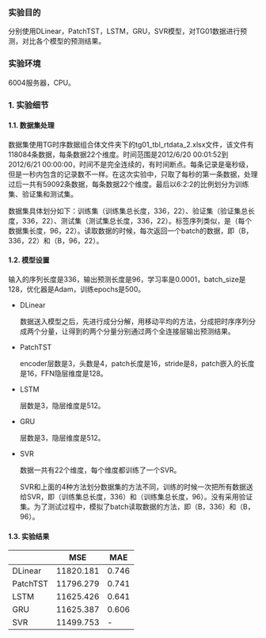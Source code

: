 ### 实验目的

分别使用DLinear，PatchTST，LSTM，GRU，SVR模型，对TG01数据进行预测，对比各个模型的预测结果。

### 实验环境

6004服务器，CPU。

### 1. 实验细节

#### 1.1. 数据集处理

数据集使用TG时序数据组合体文件夹下的tg01_tbl_rtdata_2.xlsx文件，该文件有118084条数据，每条数据22个维度。时间范围是2012/6/20 00:01:52到2012/6/21 00:00:00，时间不是完全连续的，有时间断点。每条记录是毫秒级，但是一秒内包含的记录数不一样。在这次实验中，只取了每秒的第一条数据，处理过后一共有59092条数据，每条数据22个维度。最后以6:2:2的比例划分为训练集、验证集和测试集。

数据集具体划分如下：训练集（训练集总长度，336，22）、验证集（验证集总长度，336，22）、测试集（测试集总长度，336，22）。标签序列类似，是（每个数据集长度，96，22）。读取数据的时候，每次返回一个batch的数据，即（B，336，22）和（B，96，22）。

#### 1.2. 模型设置

输入的序列长度是336，输出预测长度是96，学习率是0.0001，batch_size是128，优化器是Adam，训练epochs是500。

- DLinear

  数据送入模型之后，先进行成分分解，用移动平均的方法，分成把时序序列分成两个分量，让得到的两个分量分别通过两个全连接层输出预测结果。

- PatchTST

  encoder层数是3，头数是4，patch长度是16，stride是8，patch嵌入的长度是16，FFN隐层维度是128。

- LSTM

  层数是3，隐层维度是512。

- GRU

  层数是3，隐层维度是512。

- SVR

  数据一共有22个维度，每个维度都训练了一个SVR。

  SVR和上面的4种方法划分数据集的方法不同，训练的时候一次把所有数据送给SVR，即（训练集总长度，336）和（训练集总长度，96）。没有采用验证集。为了测试过程中，模拟了batch读取数据的方法，即（B，336）和（B，96）。

  

#### 1.3. 实验结果

|          | MSE       | MAE   |
| -------- | --------- | ----- |
| DLinear  | 11820.181 | 0.746 |
| PatchTST | 11796.279 | 0.741 |
| LSTM     | 11625.426 | 0.641 |
| GRU      | 11625.387 | 0.606 |
| SVR      | 11499.753 | -     |

